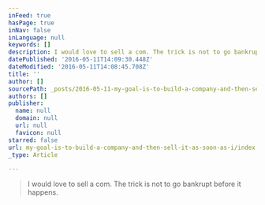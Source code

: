 ```yaml
---
inFeed: true
hasPage: true
inNav: false
inLanguage: null
keywords: []
description: I would love to sell a com. The trick is not to go bankrupt before it happens.
datePublished: '2016-05-11T14:09:30.448Z'
dateModified: '2016-05-11T14:08:45.708Z'
title: ''
author: []
sourcePath: _posts/2016-05-11-my-goal-is-to-build-a-company-and-then-sell-it-as-soon-as-i.md
authors: []
publisher:
  name: null
  domain: null
  url: null
  favicon: null
starred: false
url: my-goal-is-to-build-a-company-and-then-sell-it-as-soon-as-i/index.html
_type: Article

---
```

> I would love to sell a com. The trick is not to go bankrupt before it happens.